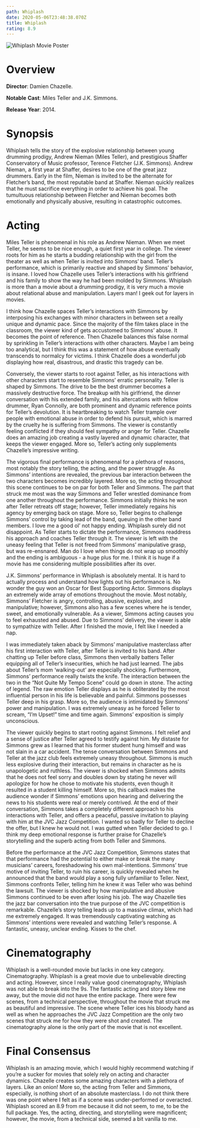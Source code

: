 ```yaml
---
path: Whiplash
date: 2020-05-06T23:48:38.070Z
title: Whiplash
rating: 8.9
---
```

![Whiplash Movie Poster](/content/reviews/6d0589aa-dd44-47aa-a885-aa63d82f2828.jpeg)

# **Overview**

**Director**: Damien Chazelle.

**Notable** **Cast**: Miles Teller and J.K. Simmons.

**Release** **Year**: 2014.

# **Synopsis**

Whiplash tells the story of the explosive relationship between young drumming prodigy, Andrew Nieman (Miles Teller), and prestigious Shaffer Conservatory of Music professor, Terence Fletcher (J.K. Simmons). Andrew Nieman, a first year at Shaffer, desires to be one of the great jazz drummers. Early in the film, Nieman is invited to be the alternate for Fletcher’s band, the most reputable band at Shaffer. Nieman quickly realizes that he must sacrifice everything in order to achieve his goal. The tumultuous relationship between Fletcher and Nieman becomes both emotionally and physically abusive, resulting in catastrophic outcomes.

# **Acting**

Miles Teller is phenomenal in his role as Andrew Nieman. When we meet Teller, he seems to be nice enough, a quiet first year in college. The viewer roots for him as he starts a budding relationship with the girl from the theater as well as when Teller is invited into Simmons’ band. Teller’s performance, which is primarily reactive and shaped by Simmons’ behavior, is insane. I loved how Chazelle uses Teller’s interactions with his girlfriend and his family to show the way he had been molded by Simmons. Whiplash is more than a movie about a drumming prodigy, it is very much a movie about relational abuse and manipulation. Layers man! I geek out for layers in movies. 

I think how Chazelle spaces Teller’s interactions with Simmons by interposing his exchanges with minor characters in between set a really unique and dynamic pace. Since the majority of the film takes place in the classroom, the viewer kind of gets accustomed to Simmons’ abuse. It becomes the point of reference. Then Chazelle balances this false normal by sprinkling in Teller’s interactions with other characters. Maybe I am being too analytical, but I think this was a statement of how abuse eventually transcends to normalcy for victims. I think Chazelle does a wonderful job displaying how real, disastrous, and drastic this tragedy can be.

Conversely, the viewer starts to root against Teller, as his interactions with other characters start to resemble Simmons’ erratic personality. Teller is shaped by Simmons. The drive to be the best drummer becomes a massively destructive force. The breakup with his girlfriend, the dinner conversation with his extended family, and his altercations with fellow drummer, Ryan Connolly, are both prominent and dynamic reference points for Teller’s devolution. It is heartbreaking to watch Teller trample over people with emotional abuse in order to defend his pursuit, which is marred by the cruelty he is suffering from Simmons. The viewer is constantly feeling conflicted if they should feel sympathy or anger for Teller. Chazelle does an amazing job creating a vastly layered and dynamic character, that keeps the viewer engaged. More so, Teller’s acting only supplements Chazelle’s impressive writing.  

The vigorous final performance is phenomenal for a plethora of reasons, most notably the story telling, the acting, and the power struggle. As Simmons’ intentions are revealed, the previous bar interaction between the two characters becomes incredibly layered. More so, the acting throughout this scene continues to be on par for both Teller and Simmons. The part that struck me most was the way Simmons and Teller wrestled dominance from one another throughout the performance. Simmons initially thinks he won after Teller retreats off stage; however, Teller immediately regains his agency by emerging back on stage. More so, Teller begins to challenge Simmons’ control by taking lead of the band, queuing in the other band members. I love me a good ol’ not happy ending. Whiplash surely did not disappoint. As Teller starts to dictate the performance, Simmons readdress his approach and coaches Teller through it. The viewer is left with the uneasy feeling that Teller is not freed from Simmons’ manipulative grasp, but was re-ensnared. Man do I love when things do not wrap up smoothly and the ending is ambiguous - a huge plus for me. I think it is huge if a movie has me considering multiple possibilities after its over. 

J.K. Simmons’ performance in Whiplash is absolutely mental. It is hard to actually process and understand how lights out his performance is. No wonder the guy won an Oscar for Best Supporting Actor. Simmons displays an extremely wide array of emotions throughout the movie. Most notably, Simmons’ Fletcher is angry, controlling, abusive, explosive, and manipulative; however, Simmons also has a few scenes where he is tender, sweet, and emotionally vulnerable. As a viewer, Simmons acting causes you to feel exhausted and abused. Due to Simmons’ delivery, the viewer is able to sympathize with Teller. After I finished the movie, I felt like I needed a nap. 

I was immediately taken aback by Simmons’ manipulative masterclass after his first interaction with Teller, after Teller is invited to his band. After chatting up Teller before class, Simmons then verbally batters Teller equipping all of Teller’s insecurities, which he had just learned. The jabs about Teller’s mom ‘walking-out’ are especially shocking. Furthermore, Simmons’ performance really twists the knife. The interaction between the two in the “Not Quite My Tempo Scene” could go down in stone. The acting of legend. The raw emotion Teller displays as he is obliterated by the most influential person in his life is believable and painful. Simmons possesses Teller deep in his grasp. More so, the audience is intimidated by Simmons’ power and manipulation. I was extremely uneasy as he forced Teller to scream, “I’m Upset!” time and time again. Simmons’ exposition is simply unconscious. 

The viewer quickly begins to start rooting against Simmons. I felt relief and a sense of justice after Teller agreed to testify against him. My distaste for Simmons grew as I learned that his former student hung himself and was not slain in a car accident. The tense conversation between Simmons and Teller at the jazz club feels extremely uneasy throughout. Simmons is much less explosive during their interaction, but remains in character as he is unapologetic and ruthless. The viewer is shocked when Simmons admits that he does not feel sorry and doubles down by stating he never will apologize for how he chose to motivate his students, even though it resulted in a student killing himself. More so, this callback makes the audience wonder if Simmons’ emotions upon hearing and delivering the news to his students were real or merely contrived. At the end of their conversation, Simmons takes a completely different approach to his interactions with Teller, and offers a peaceful, passive invitation to playing with him at the JVC Jazz Competition. I wanted so badly for Teller to decline the offer, but I knew he would not. I was gutted when Teller decided to go. I think my deep emotional response is further praise for Chazelle’s storytelling and the superb acting from both Teller and Simmons. 

Before the performance at the JVC Jazz Competition, Simmons states that that performance had the potential to either make or break the many musicians’ careers, foreshadowing his own mal-intentions. Simmons’ true motive of inviting Teller, to ruin his career, is quickly revealed when he announced that the band would play a song fully unfamiliar to Teller. Next, Simmons confronts Teller, telling him he knew it was Teller who was behind the lawsuit. The viewer is shocked by how manipulative and abusive Simmons continued to be even after losing his job. The way Chazelle ties the jazz bar conversation into the true purpose of the JVC competition is remarkable. Chazelle’s story telling leads up to a massive climax, which had me extremely engaged. It was tremendously captivating watching as Simmons’ intentions were revealed and watching Teller’s response. A fantastic, uneasy, unclear ending. Kisses to the chef.

# **Cinematography**

Whiplash is a well-rounded movie but lacks in one key category. Cinematography. Whiplash is a great movie due to unbelievable directing and acting. However, since I really value good cinematography, Whiplash was not able to break into the 9s. The fantastic acting and story blew me away, but the movie did not have the entire package. There were few scenes, from a technical perspective, throughout the movie that struck me as beautiful and impressive. The scene where Teller ices his bloody hand as well as when he approaches the JVC Jazz Competition are the only two scenes that struck me for how they were shot and created. The cinematography alone is the only part of the movie that is not excellent. 

# **Final Consensus**

Whiplash is an amazing movie, which I would highly recommend watching if you’re a sucker for movies that solely rely on acting and character dynamics. Chazelle creates some amazing characters with a plethora of layers. Like an onion! More so, the acting from Teller and Simmons, especially, is nothing short of an absolute masterclass. I do not think there was one point where I felt as if a scene was under-performed or overacted. Whiplash scored an 8.9 from me because it did not seem, to me, to be the full package. Yes, the acting, directing, and storytelling were magnificent; however, the movie, from a technical side, seemed a bit vanilla to me.
